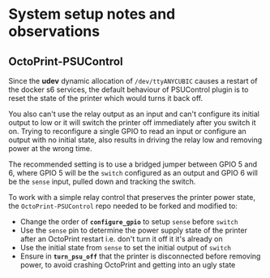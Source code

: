 # System setup notes and observations

## OctoPrint-PSUControl

Since the **udev** dynamic allocation of `/dev/ttyANYCUBIC` causes a restart of
the docker s6 services, the default behaviour of PSUControl plugin is to reset
the state of the printer which would turns it back off.

You also can't use the relay output as an input and can't configure its initial
output to low or it will switch the printer off immediately after you switch it
on. Trying to reconfigure a single GPIO to read an input or configure an output
with no initial state, also results in driving the relay low and removing power
at the wrong time.

The recommended setting is to use a bridged jumper between GPIO 5 and 6, where
GPIO 5 will be the `switch` configured as an output and
GPIO 6 will be the `sense` input, pulled down and tracking the switch.

To work with a simple relay control that preserves the printer power state,
the `OctoPrint-PSUControl` repo needed to be forked and modified to:

* Change the order of **`configure_gpio`** to setup `sense` before `switch`
* Use the `sense` pin to determine the power supply state of the printer after
an OctoPrint restart i.e. don't turn it off it it's already on
* Use the initial state from `sense` to set the initial output of `switch`
* Ensure in **`turn_psu_off`** that the printer is disconnected before removing
power, to avoid crashing OctoPrint and getting into an ugly state
